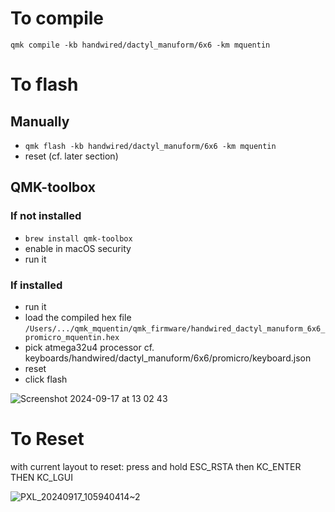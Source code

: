 # To compile

`qmk compile -kb handwired/dactyl_manuform/6x6 -km mquentin`

# To flash

## Manually 

- `qmk flash -kb handwired/dactyl_manuform/6x6 -km mquentin`
- reset (cf. later section)

## QMK-toolbox

### If not installed

- `brew install qmk-toolbox` 
- enable in macOS security
- run it


### If installed

- run it
- load the compiled hex file `/Users/.../qmk_mquentin/qmk_firmware/handwired_dactyl_manuform_6x6_promicro_mquentin.hex`
- pick atmega32u4 processor cf. keyboards/handwired/dactyl_manuform/6x6/promicro/keyboard.json
- reset
- click flash

![Screenshot 2024-09-17 at 13 02 43](https://github.com/user-attachments/assets/04d2a01a-2a45-474e-b7f4-aad5498d784f)


# To Reset

with current layout to reset: press and hold ESC_RSTA then KC_ENTER THEN KC_LGUI

![PXL_20240917_105940414~2](https://github.com/user-attachments/assets/96e63271-b1fd-4585-aab9-2037f34e923a)


